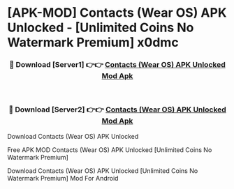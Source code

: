 # [APK-MOD] Contacts (Wear OS) APK Unlocked - [Unlimited Coins No Watermark Premium] x0dmc



<div align="center">
<h3>🔴 Download [Server1] 👉👉 <a href="https://momento.my/?title=Contacts_(Wear_OS)_APK_Unlocked">Contacts (Wear OS) APK Unlocked Mod Apk</a></h3><br>

<h3>🔴 Download [Server2] 👉👉 <a href="https://momento.my/?title=Contacts_(Wear_OS)_APK_Unlocked">Contacts (Wear OS) APK Unlocked Mod Apk</a></h3>
</div>



Download Contacts (Wear OS) APK Unlocked 

Free APK MOD Contacts (Wear OS) APK Unlocked [Unlimited Coins No Watermark Premium]

Download Contacts (Wear OS) APK Unlocked [Unlimited Coins No Watermark Premium] Mod For Android
